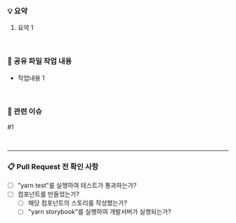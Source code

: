 ### 💡 요약
<!-- 해당 PR에 대한 요약 -->
1. 요약 1

<br />

### 🙌 공유 파일 작업 내용
<!-- [Prefix] -->
<!-- PC: Public Component 관련 작업 시 -->
<!-- HK: Custom Hook 관련 작업 시 -->
<!-- ETC: 이외의 파일 작업 시 -->
<!-- 필요시, 이외에도 Convention 추가 -->

<!-- [Suffix] -->
<!-- /C: 파일 추가 -->
<!-- /U: 파일 수정 -->
<!-- /D: 파일 삭제 -->

<!-- [EXAMPLE] -->
<!-- PC/C: CustomImage 추가 -->

- 작업내용 1

<br />

### 👀 관련 이슈
<!-- #{이슈_번호} -->

#1 

<br />

--------------------------------------------------------------------------
### 📋 Pull Request 전 확인 사항
<!-- [ ] => 빈 체크박스 -->
<!-- [x] => 체크박스 -->

- [ ] "yarn test"를 실행하여 테스트가 통과하는가?
- [ ] 컴포넌트를 만들었는가?
  - [ ] 해당 컴포넌트의 스토리를 작성했는가?
  - [ ] "yarn storybook"를 실행하여 개발서버가 실행되는가? 
